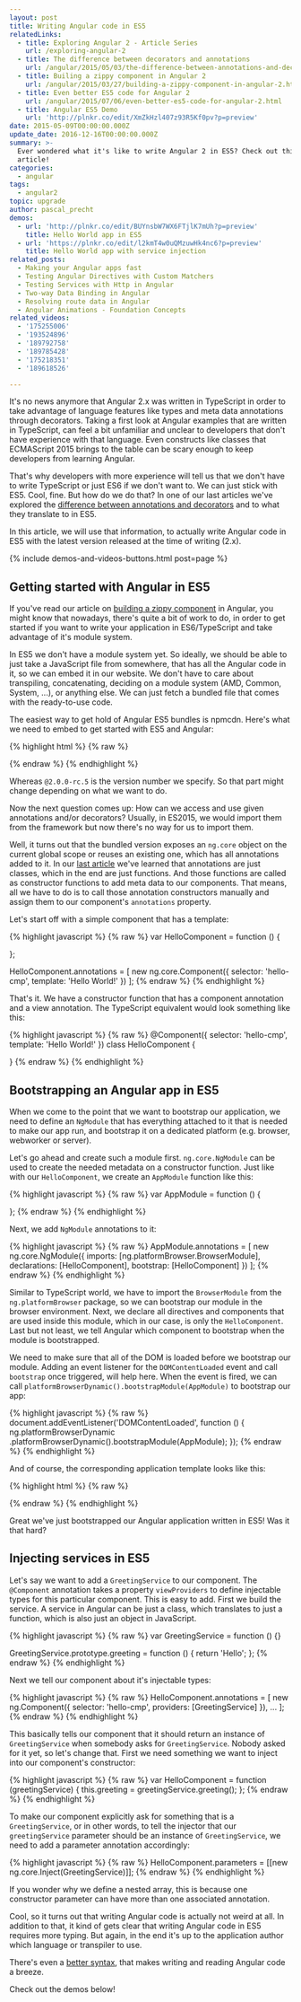 ```yaml
---
layout: post
title: Writing Angular code in ES5
relatedLinks:
  - title: Exploring Angular 2 - Article Series
    url: /exploring-angular-2
  - title: The difference between decorators and annotations
    url: /angular/2015/05/03/the-difference-between-annotations-and-decorators.html
  - title: Builing a zippy component in Angular 2
    url: /angular/2015/03/27/building-a-zippy-component-in-angular-2.html
  - title: Even better ES5 code for Angular 2
    url: /angular/2015/07/06/even-better-es5-code-for-angular-2.html
  - title: Angular ES5 Demo
    url: 'http://plnkr.co/edit/XmZkHzl407z93R5Kf0pv?p=preview'
date: 2015-05-09T00:00:00.000Z
update_date: 2016-12-16T00:00:00.000Z
summary: >-
  Ever wondered what it's like to write Angular 2 in ES5? Check out this
  article!
categories:
  - angular
tags:
  - angular2
topic: upgrade
author: pascal_precht
demos:
  - url: 'http://plnkr.co/edit/BUYnsbW7WX6FTjlK7mUh?p=preview'
    title: Hello World app in ES5
  - url: 'https://plnkr.co/edit/l2kmT4w0uQMzuwHk4nc6?p=preview'
    title: Hello World app with service injection
related_posts:
  - Making your Angular apps fast
  - Testing Angular Directives with Custom Matchers
  - Testing Services with Http in Angular
  - Two-way Data Binding in Angular
  - Resolving route data in Angular
  - Angular Animations - Foundation Concepts
related_videos:
  - '175255006'
  - '193524896'
  - '189792758'
  - '189785428'
  - '175218351'
  - '189618526'

---
```


It's no news anymore that Angular 2.x was written in TypeScript in order to take advantage of language features like types and meta data annotations through decorators. Taking a first look at Angular examples that are written in TypeScript, can feel a bit unfamiliar and unclear to developers that don't have experience with that language. Even constructs like classes that ECMAScript 2015 brings to the table can be scary enough to keep developers from learning Angular.

That's why developers with more experience will tell us that we don't have to write TypeScript or just ES6 if we don't want to. We can just stick with ES5. Cool, fine. But how do we do that? In one of our last articles we've explored the [difference between annotations and decorators](/angular/2015/05/03/the-difference-between-annotations-and-decorators.html) and to what they translate to in ES5.

In this article, we will use that information, to actually write Angular code in ES5 with the latest version released at the time of writing (2.x).

{% include demos-and-videos-buttons.html post=page %}

## Getting started with Angular in ES5

If you've read our article on [building a zippy component](/angular/2015/03/27/building-a-zippy-component-in-angular-2.html) in Angular, you might know that nowadays, there's quite a bit of work to do, in order to get started if you want to write your application in ES6/TypeScript and take advantage of it's module system.

In ES5 we don't have a module system yet. So ideally, we should be able to just take a JavaScript file from somewhere, that has all the Angular code in it, so we can embed it in our website. We don't have to care about transpiling, concatenating, deciding on a module system (AMD, Common, System, ...), or anything else. We can just fetch a bundled file that comes with the ready-to-use code.

The easiest way to get hold of Angular ES5 bundles is npmcdn. Here's what we need to embed to get started with ES5 and Angular:

{% highlight html %}
{% raw %}
<script src="https://npmcdn.com/@angular/core@2.0.0-rc.5/bundles/core.umd.js"></script>
<script src="https://npmcdn.com/@angular/common@2.0.0-rc.5/bundles/common.umd.js"></script>
<script src="https://npmcdn.com/@angular/compiler@2.0.0-rc.5/bundles/compiler.umd.js"></script>
<script src="https://npmcdn.com/@angular/platform-browser@2.0.0-rc.5/bundles/platform-browser.umd.js"></script>
<script src="https://npmcdn.com/@angular/platform-browser-dynamic@2.0.0-rc.5/bundles/platform-browser-dynamic.umd.js"></script>
{% endraw %}
{% endhighlight %}

Whereas `@2.0.0-rc.5` is the version number we specify. So that part might change depending on what we want to do.

Now the next question comes up: How can we access and use given annotations and/or decorators? Usually, in ES2015, we would import them from the framework but now there's no way for us to import them.

Well, it turns out that the bundled version exposes an `ng.core` object on the current global scope or reuses an existing one, which has all annotations added to it. In our [last article](http://blog.thoughtram.io/angular/2015/05/03/the-difference-between-annotations-and-decorators.html) we've learned that annotations are just classes, which in the end are just functions. And those functions are called as constructor functions to add meta data to our components. That means, all we have to do is to call those annotation constructors manually and assign them to our component's `annotations` property.

Let's start off with a simple component that has a template:

{% highlight javascript %}
{% raw %}
var HelloComponent = function () {

};

HelloComponent.annotations = [
  new ng.core.Component({
    selector: 'hello-cmp',
    template: 'Hello World!'
  })
];
{% endraw %}
{% endhighlight %}

That's it. We have a constructor function that has a component annotation and a view annotation. The TypeScript equivalent would look something like this:

{% highlight javascript %}
{% raw %}
@Component({
  selector: 'hello-cmp',
  template: 'Hello World!'
})
class HelloComponent {

}
{% endraw %}
{% endhighlight %}

## Bootstrapping an Angular app in ES5

When we come to the point that we want to bootstrap our application, we need to define an `NgModule` that has everything attached to it that is needed to make our app run, and bootstrap it on a dedicated platform (e.g. browser, webworker or server).

Let's go ahead and create such a module first. `ng.core.NgModule` can be used to create the needed metadata on a constructor function. Just like with our `HelloComponent`, we create an `AppModule` function like this:

{% highlight javascript %}
{% raw %}
var AppModule = function () {

};
{% endraw %}
{% endhighlight %}

Next, we add `NgModule` annotations to it:

{% highlight javascript %}
{% raw %}
AppModule.annotations = [
  new ng.core.NgModule({
    imports: [ng.platformBrowser.BrowserModule],
    declarations: [HelloComponent],
    bootstrap: [HelloComponent]
  })
];
{% endraw %}
{% endhighlight %}

Similar to TypeScript world, we have to import the `BrowserModule` from the `ng.platformBrowser` package, so we can bootstrap our module in the browser environment. Next, we declare all directives and components that are used inside this module, which in our case, is only the `HelloComponent`. Last but not least, we tell Angular which component to bootstrap when the module is bootstrapped.

We need to make sure that all of the DOM is loaded before we bootstrap our module. Adding an event listener for the `DOMContentLoaded` event and call `bootstrap` once triggered, will help here. When the event is fired, we can call `platformBrowserDynamic().bootstrapModule(AppModule)` to bootstrap our app:

{% highlight javascript %}
{% raw %}
document.addEventListener('DOMContentLoaded', function () {
  ng.platformBrowserDynamic
    .platformBrowserDynamic().bootstrapModule(AppModule);
});
{% endraw %}
{% endhighlight %}

And of course, the corresponding application template looks like this:

{% highlight html %}
{% raw %}
<body>
  <hello-component></hello-component>
</body>
{% endraw %}
{% endhighlight %}

Great we've just bootstrapped our Angular application written in ES5! Was it that hard?

## Injecting services in ES5

Let's say we want to add a `GreetingService` to our component. The `@Component` annotation takes a property `viewProviders` to define injectable types for this particular component. This is easy to add. First we build the service. A service in Angular can be just a class, which translates to just a function, which is also just an object in JavaScript.

{% highlight javascript %}
{% raw %}
var GreetingService = function () {}

GreetingService.prototype.greeting = function () {
  return 'Hello';
};
{% endraw %}
{% endhighlight %}

Next we tell our component about it's injectable types:

{% highlight javascript %}
{% raw %}
HelloComponent.annotations = [
  new ng.Component({
    selector: 'hello-cmp',
    providers: [GreetingService]
  }),
  ...
];
{% endraw %}
{% endhighlight %}

This basically tells our component that it should return an instance of `GreetingService` when somebody asks for `GreetingService`. Nobody asked for it yet, so let's change that. First we need something we want to inject into our component's constructor:

{% highlight javascript %}
{% raw %}
var HelloComponent = function (greetingService) {
  this.greeting = greetingService.greeting();
};
{% endraw %}
{% endhighlight %}

To make our component explicitly ask for something that is a `GreetingService`, or in other words, to tell the injector that our `greetingService` parameter should be an instance of `GreetingService`, we need to add a parameter annotation accordingly:

{% highlight javascript %}
{% raw %}
HelloComponent.parameters = [[new ng.core.Inject(GreetingService)]];
{% endraw %}
{% endhighlight %}

If you wonder why we define a nested array, this is because one constructor parameter can have more than one associated annotation.

Cool, so it turns out that writing Angular code is actually not weird at all. In addition to that, it kind of gets clear that writing Angular code in ES5 requires more typing. But again, in the end it's up to the application author which language or transpiler to use.

There's even a [better syntax](http://blog.thoughtram.io/angular/2015/07/06/even-better-es5-code-for-angular-2.html), that makes writing and reading Angular code a breeze.

Check out the demos below!


